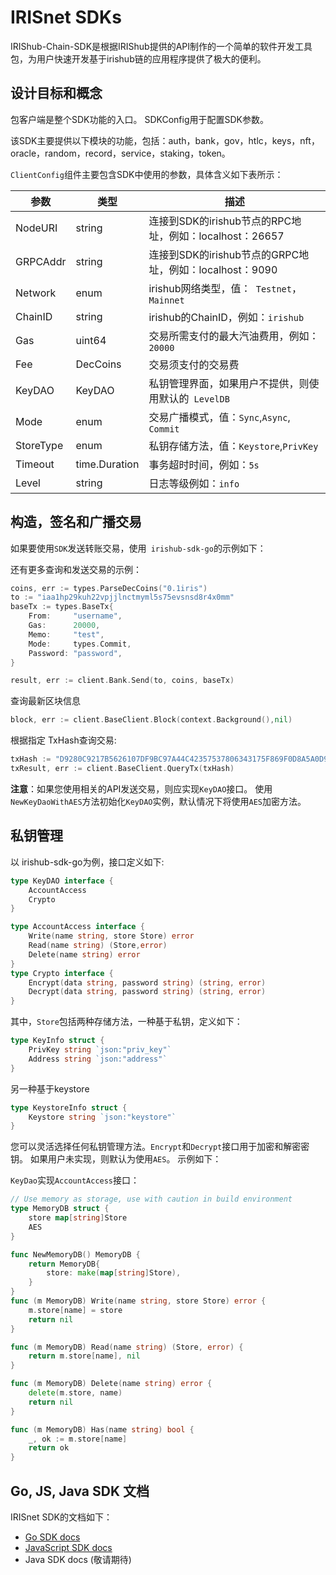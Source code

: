 # IRISnet SDKs

IRIShub-Chain-SDK是根据IRIShub提供的API制作的一个简单的软件开发工具包，为用户快速开发基于irishub链的应用程序提供了极大的便利。

## 设计目标和概念

包客户端是整个SDK功能的入口。 SDKConfig用于配置SDK参数。

该SDK主要提供以下模块的功能，包括：auth，bank，gov，htlc，keys，nft，oracle，random，record，service，staking，token。

`ClientConfig`组件主要包含SDK中使用的参数，具体含义如下表所示：

| 参数     | 类型          | 描述                                             |
| --------- | ------------- | ------------------------------------------------------- |
| NodeURI   | string        | 连接到SDK的irishub节点的RPC地址，例如：localhost：26657 |
| GRPCAddr  | string        | 连接到SDK的irishub节点的GRPC地址，例如：localhost：9090 |
| Network   | enum          | irishub网络类型，值：` Testnet`，` Mainnet`             |
| ChainID   | string        | irishub的ChainID，例如：`irishub`                       |
| Gas       | uint64        | 交易所需支付的最大汽油费用，例如：`20000`               |
| Fee       | DecCoins      | 交易须支付的交易费                                      |
| KeyDAO    | KeyDAO        | 私钥管理界面，如果用户不提供，则使用默认的` LevelDB`    |
| Mode      | enum          | 交易广播模式，值：`Sync`,`Async`, `Commit`              |
| StoreType | enum          | 私钥存储方法，值：`Keystore`,`PrivKey`                  |
| Timeout   | time.Duration | 事务超时时间，例如：`5s`                                |
| Level     | string        | 日志等级例如：`info`                                    |

## 构造，签名和广播交易

如果要使用`SDK`发送转账交易，使用` irishub-sdk-go`的示例如下：

还有更多查询和发送交易的示例：

```go
coins, err := types.ParseDecCoins("0.1iris")
to := "iaa1hp29kuh22vpjjlnctmyml5s75evsnsd8r4x0mm"
baseTx := types.BaseTx{
    From:     "username",
    Gas:      20000,
    Memo:     "test",
    Mode:     types.Commit,
    Password: "password",
}

result, err := client.Bank.Send(to, coins, baseTx)
```

查询最新区块信息

```go
block, err := client.BaseClient.Block(context.Background(),nil)
```

根据指定 TxHash查询交易:

```go
txHash := "D9280C9217B5626107DF9BC97A44C42357537806343175F869F0D8A5A0D94ADD"
txResult, err := client.BaseClient.QueryTx(txHash)
```

**注意**：如果您使用相关的API发送交易，则应实现`KeyDAO`接口。 使用`NewKeyDaoWithAES`方法初始化`KeyDAO`实例，默认情况下将使用`AES`加密方法。

## 私钥管理

以 irishub-sdk-go为例，接口定义如下:

```go
type KeyDAO interface {
    AccountAccess
    Crypto
}

type AccountAccess interface {
    Write(name string, store Store) error
    Read(name string) (Store,error)
    Delete(name string) error
}
type Crypto interface {
    Encrypt(data string, password string) (string, error)
    Decrypt(data string, password string) (string, error)
}
```

其中，`Store`包括两种存储方法，一种基于私钥，定义如下： 

```go
type KeyInfo struct {
    PrivKey string `json:"priv_key"`
    Address string `json:"address"`
}
```

另一种基于keystore

```go
type KeystoreInfo struct {
    Keystore string `json:"keystore"`
}
```

您可以灵活选择任何私钥管理方法。`Encrypt`和`Decrypt`接口用于加密和解密密钥。 如果用户未实现，则默认为使用`AES`。 示例如下：

`KeyDao`实现`AccountAccess`接口：

```go
// Use memory as storage, use with caution in build environment
type MemoryDB struct {
    store map[string]Store
    AES
}

func NewMemoryDB() MemoryDB {
    return MemoryDB{
        store: make(map[string]Store),
    }
}
func (m MemoryDB) Write(name string, store Store) error {
    m.store[name] = store
    return nil
}

func (m MemoryDB) Read(name string) (Store, error) {
    return m.store[name], nil
}

func (m MemoryDB) Delete(name string) error {
    delete(m.store, name)
    return nil
}

func (m MemoryDB) Has(name string) bool {
    _, ok := m.store[name]
    return ok
}
```

## Go, JS, Java SDK 文档

IRISnet SDK的文档如下：

- [Go SDK docs](https://github.com/irisnet/irishub-sdk-go/blob/master/README.md)
- [JavaScript SDK docs](sdk-js.irisnet.org)
- Java SDK docs (敬请期待)
